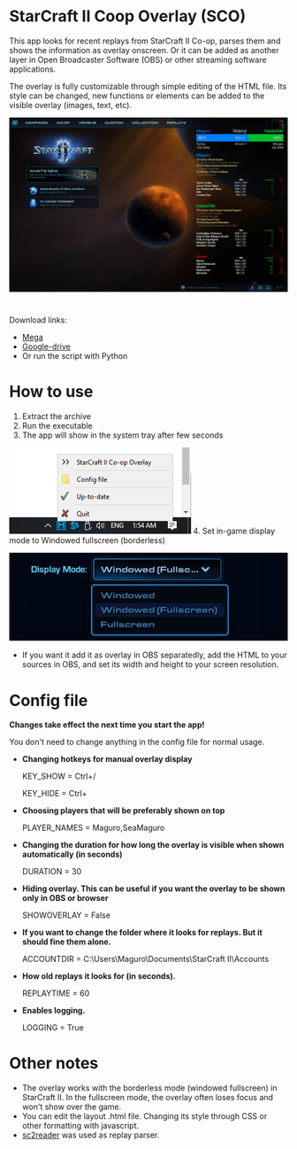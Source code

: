 # StarCraft II Coop Overlay (SCO)

This app looks for recent replays from StarCraft II Co-op, parses them and shows the information as overlay onscreen. Or it can be added as another layer in Open Broadcaster Software (OBS) or other streaming software applications.

The overlay is fully customizable through simple editing of the HTML file. Its style can be changed, new functions or elements can be added to the visible overlay (images, text, etc).

![Screenshot](/Screenshots/scr1.jpg)

# 
Download links: 
* [Mega](https://mega.nz/file/M51ClYAa#8k0Xgj5yU3GiUTwUZRnf7ssnVvvRwGlrDTPzyI___C0)
* [Google-drive](https://drive.google.com/file/d/1gbsPGCzPZSZlXW88H7wfDZmMwjUZByIS/view)
* Or run the script with Python

# How to use
1. Extract the archive
2. Run the executable
3. The app will show in the system tray after few seconds

![system tray](/Screenshots/systray1.png)
4. Set in-game display mode to Windowed fullscreen (borderless)

![Screenshot](/Screenshots/DisplayMode.jpg)


* If you want it add it as overlay in OBS separatedly, add the HTML to your sources in OBS, and set its width and height to your screen resolution.


# Config file
**Changes take effect the next time you start the app!**

You don't need to change anything in the config file for normal usage.

* **Changing hotkeys for manual overlay display**

   KEY_SHOW = Ctrl+/
  
   KEY_HIDE = Ctrl+

* **Choosing players that will be preferably shown on top**

   PLAYER_NAMES = Maguro,SeaMaguro
  
* **Changing the duration for how long the overlay is visible when shown automatically (in seconds)**
  
   DURATION = 30
  
* **Hiding overlay. This can be useful if you want the overlay to be shown only in OBS or browser**  

   SHOWOVERLAY = False
  
* **If you want to change the folder where it looks for replays. But it should fine them alone.**

   ACCOUNTDIR = C:\Users\Maguro\Documents\StarCraft II\Accounts
  
* **How old replays it looks for (in seconds).**

   REPLAYTIME = 60

* **Enables logging.**

   LOGGING = True


# Other notes
* The overlay works with the borderless mode (windowed fullscreen) in StarCraft II. In the fullscreen mode, the overlay often loses focus and won't show over the game. 
* You can edit the layout .html file. Changing its style through CSS or other formatting with javascript.
* [sc2reader](https://github.com/ggtracker/sc2reader) was used as replay parser.
